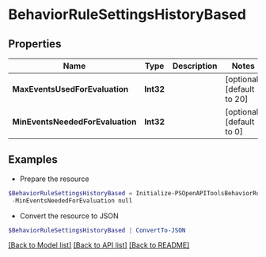 # BehaviorRuleSettingsHistoryBased
## Properties

Name | Type | Description | Notes
------------ | ------------- | ------------- | -------------
**MaxEventsUsedForEvaluation** | **Int32** |  | [optional] [default to 20]
**MinEventsNeededForEvaluation** | **Int32** |  | [optional] [default to 0]

## Examples

- Prepare the resource
```powershell
$BehaviorRuleSettingsHistoryBased = Initialize-PSOpenAPIToolsBehaviorRuleSettingsHistoryBased  -MaxEventsUsedForEvaluation null `
 -MinEventsNeededForEvaluation null
```

- Convert the resource to JSON
```powershell
$BehaviorRuleSettingsHistoryBased | ConvertTo-JSON
```

[[Back to Model list]](../README.md#documentation-for-models) [[Back to API list]](../README.md#documentation-for-api-endpoints) [[Back to README]](../README.md)

